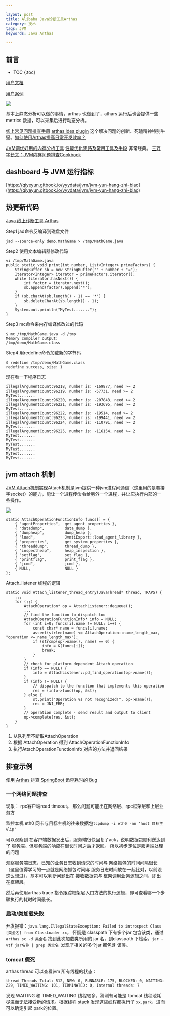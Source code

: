 ```yaml
---

layout: post
title: Alibaba Java诊断工具Arthas
category: 技术
tags: JVM
keywords: Java Arthas

---
```


## 前言

* TOC
{:toc}

[用户文档](https://alibaba.github.io/arthas/index.html)
	
[用户案例](https://github.com/alibaba/arthas/issues?q=label%3Auser-case)


![](/public/upload/java/arthas_xmind.png)

基本上静态分析可以做的事情，arthas 也做到了，athars 运行后也会提供一些metrics 数据，可以采集后进行动态分析。

[线上常见问题排查手册](https://mp.weixin.qq.com/s/uajRpzDayZSwTEPhFUoVbQ)
[arthas idea plugin](https://github.com/WangJi92/arthas-idea-plugin) 这个解决问题的创新、死磕精神特别牛逼。[如何使用Arthas提高日常开发效率？](https://mp.weixin.qq.com/s/UAO5qHvO6VIhvyCSZnW--g)

[JVM调优好用的内存分析工具](https://mp.weixin.qq.com/s/Pq1umv3011N2m_D8K0zmeA)
[性能优化思路及常用工具及手段](https://mp.weixin.qq.com/s/MsqqFFkb1L4T8LlHIS97Kw) 非常经典。
[三万字长文：JVM内存问题排查Cookbook](https://mp.weixin.qq.com/s/zshcVuQreAB8YHwjBL0EmA)

## dashboard 与 JVM 运行指标

[https://qiyeyun.gitbook.io/yyydata/jvm/jvm-yun-hang-zhi-biao](https://qiyeyun.gitbook.io/yyydata/jvm/jvm-yun-hang-zhi-biao)

## 热更新代码

[Java 线上诊断工具 Arthas](https://yq.aliyun.com/articles/705435)

Step1 jad命令反编译到磁盘文件

    jad --source-only demo.MathGame > /tmp/MathGame.java

Step2 使用文本编辑器修改代码

    vi /tmp/MathGame.java
    public static void print(int number, List<Integer> primeFactors) {
        StringBuffer sb = new StringBuffer("" + number + "=");
        Iterator<Integer> iterator = primeFactors.iterator();
        while (iterator.hasNext()) {
            int factor = iterator.next();
            sb.append(factor).append('*');
        }
        if (sb.charAt(sb.length() - 1) == '*') {
            sb.deleteCharAt(sb.length() - 1);
        }
        System.out.println("MyTest.......");
    }

Step3 mc命令来内存编译修改过的代码

    $ mc /tmp/MathGame.java -d /tmp
    Memory compiler output:
    /tmp/demo/MathGame.class

Step4 用redefine命令加载新的字节码

    $ redefine /tmp/demo/MathGame.class
    redefine success, size: 1

现在看一下程序日志

    illegalArgumentCount:96218, number is: -169877, need >= 2
    illegalArgumentCount:96219, number is: -57731, need >= 2
    MyTest.......
    illegalArgumentCount:96220, number is: -207843, need >= 2
    illegalArgumentCount:96221, number is: -193695, need >= 2
    MyTest.......
    illegalArgumentCount:96222, number is: -19514, need >= 2
    illegalArgumentCount:96223, number is: -199441, need >= 2
    illegalArgumentCount:96224, number is: -110791, need >= 2
    MyTest.......
    illegalArgumentCount:96225, number is: -116154, need >= 2
    MyTest.......
    MyTest.......
    MyTest.......
    MyTest.......
    MyTest.......
    MyTest.......

## jvm attach 机制

[JVM Attach机制实现](http://lovestblog.cn/blog/2014/06/18/jvm-attach/)Attach机制是jvm提供一种jvm进程间通信（这里用的是套接字socket）的能力，能让一个进程传命令给另外一个进程，并让它执行内部的一些操作。

![](/public/upload/java/jvm_attach.png)

    static AttachOperationFunctionInfo funcs[] = {
        { "agentProperties",  get_agent_properties },
        { "datadump",         data_dump },
        { "dumpheap",         dump_heap },
        { "load",             JvmtiExport::load_agent_library },
        { "properties",       get_system_properties },
        { "threaddump",       thread_dump },
        { "inspectheap",      heap_inspection },
        { "setflag",          set_flag },
        { "printflag",        print_flag },
        { "jcmd",             jcmd },
        { NULL,               NULL }
    };

Attach_listener 线程的逻辑

    static void Attach_listener_thread_entry(JavaThread* thread, TRAPS) {
        ...
        for (;;) {
            AttachOperation* op = AttachListener::dequeue();
            ...
            // find the function to dispatch too
            AttachOperationFunctionInfo* info = NULL;
            for (int i=0; funcs[i].name != NULL; i++) {
                const char* name = funcs[i].name;
                assert(strlen(name) <= AttachOperation::name_length_max, "operation <= name_length_max");
                if (strcmp(op->name(), name) == 0) {
                    info = &(funcs[i]);
                    break;
                }
            }
            // check for platform dependent Attach operation
            if (info == NULL) {
                info = AttachListener::pd_find_operation(op->name());
            }
            if (info != NULL) {
                // dispatch to the function that implements this operation
                res = (info->func)(op, &st);
            } else {
                st.print("Operation %s not recognized!", op->name());
                res = JNI_ERR;
            }
            // operation complete - send result and output to client
            op->complete(res, &st);
        }
    }

1. 从队列里不断取AttachOperation
2. 根据 AttachOperation 得到 AttachOperationFunctionInfo
3. 执行AttachOperationFunctionInfo 对应的方法并返回结果

## 排查示例 

[使用 Arthas 排查 SpringBoot 诡异耗时的 Bug](https://mp.weixin.qq.com/s/2qIR2c436NxiEbWbMCUCLA)

### 一个网络问题排查

现象： rpc客户端read timeout。 那么问题可能出在网络层、rpc框架层和上层业务方


监控本机 eth0 网卡与目标主机的往来数据包`tcpdump -i eth0 -nn 'host 目标主机ip'`

可以观察到 在客户端数据发出后，服务端很快回复了ack，说明数据包顺利送达到了 服务端。但服务端的响应在很长时间之后才返回。 所以初步定位是服务端处理的问题

观察服务端日志，已知的业务日志收到请求的时间与 网络抓包的时间间隔很长（这里值得学习的一点就是网络抓包时间与 服务日志时间放在一起比对，以前没这么想过），基本可以判断问题出在  接收数据包与 框架调用业务逻辑之间，即出在框架层。

然后再使用arthas trace 指令跟踪框架层入口方法的执行逻辑，即可查看哪一个步骤执行的耗时时间最长。

### 启动/类加载失败

开发报错：`java.lang.IllegalStateException: Failed to introspect Class [类全名] from ClassLoader xx`，
怀疑是 classpath 下有多个jar 包含该类，通过 `arthas sc -d 类全名` 找到此次加载类所用的 jar 名，到classpath 下检索，`jar -vtf jar名称 | grep 类全名 `发现了相关的多个jar 都包含 该类。

### tomcat 假死

arthas  thread 可以查看jvm 所有线程的状态：
```
thread Threads Total: 512, NEW: 0, RUNNABLE: 175, BLOCKED: 0, WAITING: 229, TIMED_WAITING: 101, TERMINATED: 0, Internal threads: 7
```
发现 WAITING 和 TIMED_WAITING 线程较多，猜测有可能是 tomcat 线程池耗尽进而无法接受新的请求。根据线程 stack 发现这些线程都执行了 `xx.park`，进而可以确定引起 park的位置。
